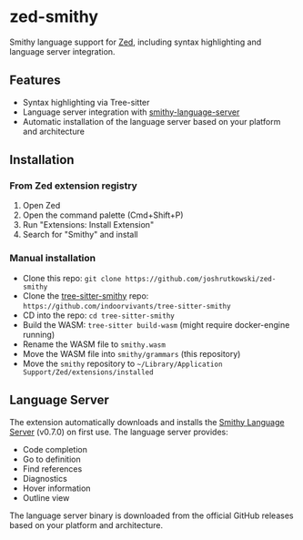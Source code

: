 # zed-smithy

Smithy language support for [Zed](https://github.com/zed-industries/zed), including syntax highlighting and language server integration.

## Features

- Syntax highlighting via Tree-sitter
- Language server integration with [smithy-language-server](https://github.com/smithy-lang/smithy-language-server)
- Automatic installation of the language server based on your platform and architecture

## Installation

### From Zed extension registry

1. Open Zed
2. Open the command palette (Cmd+Shift+P)
3. Run "Extensions: Install Extension"
4. Search for "Smithy" and install

### Manual installation

- Clone this repo: `git clone https://github.com/joshrutkowski/zed-smithy`
- Clone the [tree-sitter-smithy](https://github.com/indoorvivants/tree-sitter-smithy) repo: `https://github.com/indoorvivants/tree-sitter-smithy`
- CD into the repo: `cd tree-sitter-smithy`
- Build the WASM: `tree-sitter build-wasm` (might require docker-engine running)
- Rename the WASM file to `smithy.wasm`
- Move the WASM file into `smithy/grammars` (this repository)
- Move the `smithy` repository to `~/Library/Application Support/Zed/extensions/installed`

## Language Server

The extension automatically downloads and installs the [Smithy Language Server](https://github.com/smithy-lang/smithy-language-server) (v0.7.0) on first use. The language server provides:

- Code completion
- Go to definition
- Find references
- Diagnostics
- Hover information
- Outline view

The language server binary is downloaded from the official GitHub releases based on your platform and architecture.


